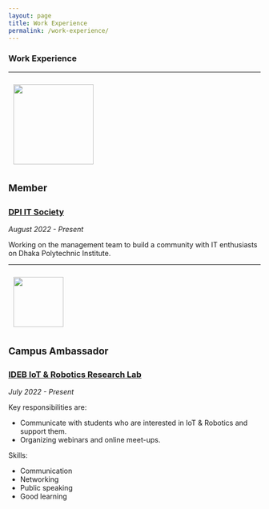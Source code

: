 ```yaml
---
layout: page
title: Work Experience 
permalink: /work-experience/
---
```

### Work Experience 
<!-- workplace -->
  <hr>  
  <div class="row">
  <div class="col-lg-3 col-md-3 col-sm-3">
  <img style="margin: 10px" width="160" height="auto" src="https://raw.githubusercontent.com/sakhsain/sakhsain.github.io/main/assets/logos/dpiits.png">
  </div> 
  <div class="col-lg-9 col-md-9 col-sm-9">
  <h4 style="font-size: 19px; font-weight: bold;">Member</h4>
  <h3><a href="#">DPI IT Society</a></h3>
  <p><i>August 2022 - Present</i></p>
  <p>Working on the management team to build a community with IT enthusiasts on Dhaka Polytechnic Institute.</p>
  
  </div>
  </div>
  
  
  
  <!-- workplace -->
  <hr>  
  <div class="row">
  <div class="col-lg-3 col-md-3 col-sm-3">
  <img style="margin: 10px" width="100" height="auto" src="https://raw.githubusercontent.com/sakhsain/sakhsain.github.io/31ddd5c0ed4d8074a5f0a4a1401e54dfdef1b845/assets/logos/IDEB.png">
  </div> 
  <div class="col-lg-9 col-md-9 col-sm-9">
  <h4 style="font-size: 19px; font-weight: bold;">Campus Ambassador</h4>
  <h3><a href="https://ideb.org.bd/">IDEB IoT & Robotics Research Lab</a></h3>
  <p><i>July 2022 - Present</i></p>
  <p>Key responsibilities are:
  <ul>
  <li>Communicate with students who are interested in IoT & Robotics and support them.</li>
  <li>Organizing webinars and online meet-ups.</li>
  </ul>
  
  Skills:
  <ul>
  <li>Communication</li>
  <li>Networking</li>
  <li>Public speaking</li>
  <li>Good learning</li>
  </ul>
  </p>
  </div>
  </div>
  </div>
